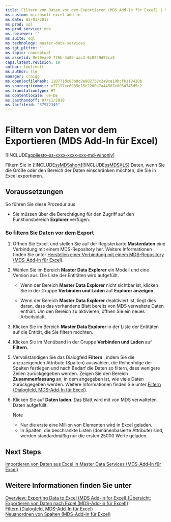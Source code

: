 ```yaml
---
title: Filtern von Daten vor dem Exportieren (MDS Add-In für Excel) | Microsoft-Dokumentation
ms.custom: microsoft-excel-add-in
ms.date: 03/01/2017
ms.prod: sql
ms.prod_service: mds
ms.reviewer: ''
ms.suite: sql
ms.technology: master-data-services
ms.tgt_pltfrm: ''
ms.topic: conceptual
ms.assetid: 9e30eae0-776b-4a09-aac3-0c0249d92ca5
caps.latest.revision: 10
author: leolimsft
ms.author: lle
manager: craigg
ms.openlocfilehash: 110771dc83b9c2e902738c2a9ce10bcfb118428b
ms.sourcegitcommit: e77197ec6935e15e2260a7a44587e8054745d5c2
ms.translationtype: HT
ms.contentlocale: de-DE
ms.lasthandoff: 07/11/2018
ms.locfileid: "37972349"
---
```

# <a name="filter-data-before-exporting-mds-add-in-for-excel"></a>Filtern von Daten vor dem Exportieren (MDS Add-In für Excel)

[!INCLUDE[appliesto-ss-xxxx-xxxx-xxx-md-winonly](../../includes/appliesto-ss-xxxx-xxxx-xxx-md-winonly.md)]

  Filtern Sie in [!INCLUDE[ssMDSshort](../../includes/ssmdsshort-md.md)][!INCLUDE[ssMDSXLS](../../includes/ssmdsxls-md.md)] Daten, wenn Sie die Größe oder den Bereich der Daten einschränken möchten, die Sie in Excel exportieren.  
  
## <a name="prerequisites"></a>Voraussetzungen  
 So führen Sie diese Prozedur aus  
  
-   Sie müssen über die Berechtigung für den Zugriff auf den Funktionsbereich **Explorer** verfügen.  
  
### <a name="to-filter-data-before-exporting"></a>So filtern Sie Daten vor dem Export  
  
1.  Öffnen Sie Excel, und stellen Sie auf der Registerkarte **Masterdaten** eine Verbindung mit einem MDS-Repository her. Weitere Informationen finden Sie unter [Herstellen einer Verbindung mit einem MDS-Repository &#40;MDS-Add-In für Excel&#41;](../../master-data-services/microsoft-excel-add-in/connect-to-an-mds-repository-mds-add-in-for-excel.md).  
  
2.  Wählen Sie im Bereich **Master Data Explorer** ein Modell und eine Version aus. Die Liste der Entitäten wird aufgefüllt.  
  
    -   Wenn der Bereich **Master Data Explorer** nicht sichtbar ist, klicken Sie in der Gruppe **Verbinden und Laden** auf **Explorer anzeigen**.  
  
    -   Wenn der Bereich **Master Data Explorer** deaktiviert ist, liegt dies daran, dass das vorhandene Blatt bereits von MDS verwaltete Daten enthält. Um den Bereich zu aktivieren, öffnen Sie ein neues Arbeitsblatt.  
  
3.  Klicken Sie im Bereich **Master Data Explorer** in der Liste der Entitäten auf die Entität, die Sie filtern möchten.  
  
4.  Klicken Sie im Menüband in der Gruppe **Verbinden und Laden** auf **Filtern**.  
  
5.  Vervollständigen Sie das Dialogfeld **Filtern** , indem Sie die anzuzeigenden Attribute (Spalten) auswählen, die Reihenfolge der Spalten festlegen und nach Bedarf die Daten so filtern, dass wenigere Zeilen zurückgegeben werden. Zeigen Sie den Bereich **Zusammenfassung** an, in dem angegeben ist, wie viele Daten zurückgegeben werden. Weitere Informationen finden Sie unter [Filtern &#40;Dialogfeld, MDS-Add-In für Excel&#41;](../../master-data-services/microsoft-excel-add-in/filter-dialog-box-mds-add-in-for-excel.md).  
  
6.  Klicken Sie auf **Daten laden**. Das Blatt wird mit von MDS verwalteten Daten aufgefüllt.  
  
    > [!NOTE]  
    >  -   Nur die erste eine Million von Elementen wird in Excel geladen.  
    > -   In Spalten, die beschränkte Listen (domänenbasierte Attribute) sind, werden standardmäßig nur die ersten 25000 Werte geladen.  
  
## <a name="next-steps"></a>Next Steps  
 [Importieren von Daten aus Excel in Master Data Services &#40;MDS-Add-In für Excel&#41;](../../master-data-services/microsoft-excel-add-in/import-data-from-excel-to-master-data-services-mds-add-in-for-excel.md)  
  
## <a name="see-also"></a>Weitere Informationen finden Sie unter  
 [Overview: Exporting Data to Excel &#40;MDS Add-in for Excel&#41; (Übersicht: Exportieren von Daten nach Excel (MDS-Add-in für Excel))](../../master-data-services/microsoft-excel-add-in/overview-exporting-data-to-excel-mds-add-in-for-excel.md)   
 [Filtern &#40;Dialogfeld, MDS-Add-In für Excel&#41;](../../master-data-services/microsoft-excel-add-in/filter-dialog-box-mds-add-in-for-excel.md)   
 [Neuanordnen von Spalten &#40;MDS-Add-In für Excel&#41;](../../master-data-services/microsoft-excel-add-in/reorder-columns-mds-add-in-for-excel.md)  
  
  
